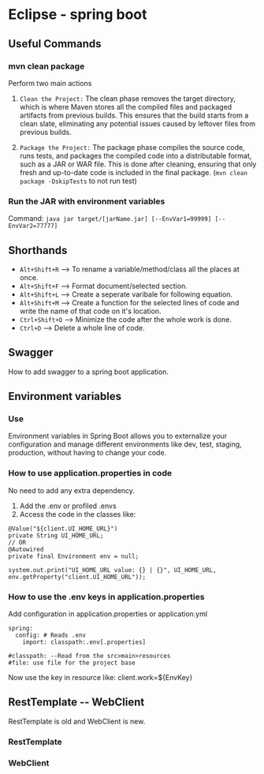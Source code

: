 # Eclipse - spring boot

## Useful Commands

### mvn clean package

Perform two main actions

1. `Clean the Project:` The clean phase removes the target directory, which is where Maven stores all the compiled files and packaged artifacts from previous builds. This ensures that the build starts from a clean slate, eliminating any potential issues caused by leftover files from previous builds.

2. `Package the Project:` The package phase compiles the source code, runs tests, and packages the compiled code into a distributable format, such as a JAR or WAR file. This is done after cleaning, ensuring that only fresh and up-to-date code is included in the final package. (`mvn clean package -DskipTests` to not run test)

### Run the JAR with environment variables

Command: `java jar target/[jarName.jar] [--EnvVar1=99999] [--EnvVar2=77777]`

## Shorthands

- `Alt+Shift+R` --> To rename a variable/method/class all the places at once.
- `Alt+Shift+F` --> Format document/selected section.
- `Alt+Shift+L` --> Create a seperate varibale for following equation.
- `Alt+Shift+M` --> Create a function for the selected lines of code and write the name of that code on it's location.
- `Ctrl+Shift+O` --> Minimize the code after the whole work is done.
- `Ctrl+D` --> Delete a whole line of code.

## Swagger

How to add swagger to a spring boot application.

## Environment variables

### Use

Environment variables in Spring Boot allows you to externalize your configuration and manage different environments like dev, test, staging, production, without having to change your code.

### How to use application.properties in code

No need to add any extra dependency.

1. Add the .env or profiled .envs
2. Access the code in the classes like:

```text
@Value("${client.UI_HOME_URL}")
private String UI_HOME_URL;
// OR
@Autowired
private final Environment env = null;

system.out.print("UI_HOME_URL value: {} | {}", UI_HOME_URL, env.getProperty("client.UI_HOME_URL"));
```

### How to use the .env keys in application.properties

Add configuration in application.properties or application.yml

```text
spring:
  config: # Reads .env
    import: classpath:.env[.properties]

#classpath: --Read from the src>main>resources
#file: use file for the project base
```

Now use the key in resource like: client.work=${EnvKey}

## RestTemplate -- WebClient

RestTemplate is old and WebClient is new.

### RestTemplate

### WebClient
